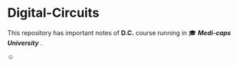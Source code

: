 # Digital-Circuits 
This repository has important notes of **D.C.** course running in :mortar_board: ***Medi-caps University*** .

:relaxed:
